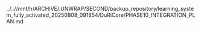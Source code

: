 ../..//mnt/h/ARCHIVE/.UNWRAP/SECOND/backup_repository/learning_system_fully_activated_20250808_091854/DuRiCore/PHASE10_INTEGRATION_PLAN.md